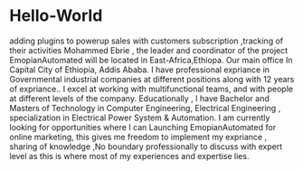# Hello-World
adding plugins to powerup sales with customers subscription ,tracking of their activities
Mohammed Ebrie , the leader and coordinator of the project
EmopianAutomated will be located in East-Africa,Ethiopa. Our main office In Capital City of Ethiopia, Addis Ababa.
I have professional expriance in Governmental industrial companies at different positions along with 12 years of expriance.. I excel at working with multifunctional
teams, and with people at different levels of the company.
Educationally , I have Bachelor and Masters of Technology in 
Computer Engineering, Electrical Engineering , specialization in Electrical Power System & Automation.
I am currently looking for opportunities where I can Launching EmopianAutomated for online marketing, this gives me freedom to implement my expriance , sharing of knowledge ,No boundary professionally to discuss with expert level as this is where most of my experiences and expertise lies.
